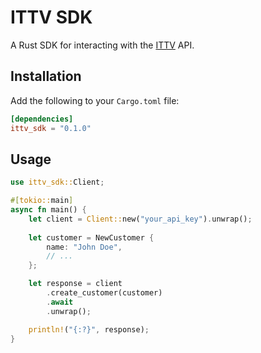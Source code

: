 # ITTV SDK

A Rust SDK for interacting with the [ITTV](https://www.ittv.com.br/) API.

## Installation

Add the following to your `Cargo.toml` file:

```toml
[dependencies]
ittv_sdk = "0.1.0"
```

## Usage

```rust
use ittv_sdk::Client;

#[tokio::main]
async fn main() {
    let client = Client::new("your_api_key").unwrap();
    
    let customer = NewCustomer {
        name: "John Doe",
        // ...
    };

    let response = client
        .create_customer(customer)
        .await
        .unwrap();

    println!("{:?}", response);
}
```
